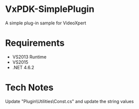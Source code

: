 # VxPDK-SimplePlugin
A simple plug-in sample for VideoXpert

# Requirements
* VS2013 Runtime
* VS2015
* .NET 4.6.2

# Tech Notes
Update "Plugin\Utilities\Const.cs" and update the string values


